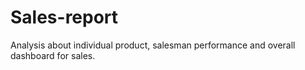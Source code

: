 # Sales-report
Analysis about individual product, salesman performance and overall dashboard for sales. 
